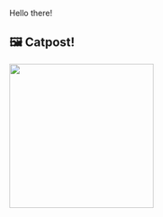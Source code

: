 Hello there!



## 🖼️ Catpost!

<sub>
    <img src="https://cdn2.thecatapi.com/images/b4u.gif" height="256">
</sub>

